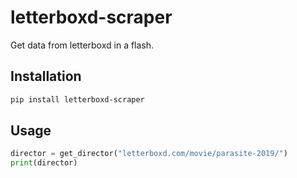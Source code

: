 # letterboxd-scraper

Get data from letterboxd in a flash.

## Installation

```bash
pip install letterboxd-scraper
```

## Usage

```python
director = get_director("letterboxd.com/movie/parasite-2019/")
print(director)
``````